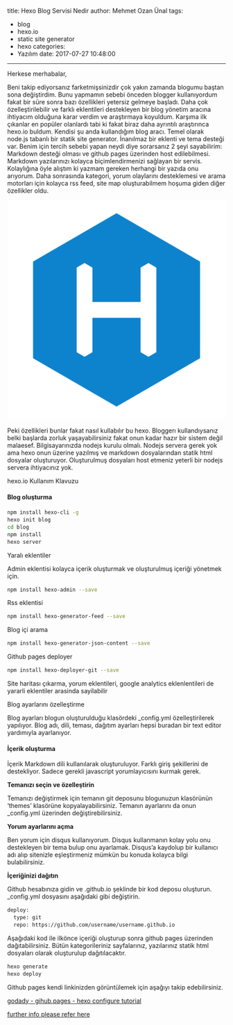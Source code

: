 title: Hexo Blog Servisi Nedir
author: Mehmet Ozan Ünal
tags:
  - blog
  - hexo.io
  - static site generator
  - hexo
categories:
  - Yazılım
date: 2017-07-27 10:48:00
---
Herkese merhabalar,

Beni takip ediyorsanız farketmişsinizdir çok yakın zamanda blogumu baştan sona değiştirdim. Bunu yapmamın sebebi önceden blogger kullanıyordum fakat bir süre sonra bazı özellikleri yetersiz gelmeye başladı. Daha çok özelleştirilebilir ve farklı eklentileri destekleyen bir blog yönetim aracına ihtiyacım olduğuna karar verdim ve araştırmaya koyuldum. Karşıma ilk çıkanlar en popüler olanlardı tabi ki fakat biraz daha ayrıntılı araştırınca hexo.io buldum. Kendisi şu anda kullandığım blog aracı. Temel olarak node.js tabanlı bir statik site generator. İnanılmaz bir eklenti ve tema desteği var. Benim için tercih sebebi yapan neydi diye sorarsanız 2 şeyi sayabilirim: Markdown desteği olması ve github pages üzerinden host edilebilmesi. Markdown yazılarınızı kolayca biçimlendirmenizi sağlayan bir servis. Kolaylığına öyle alıştım ki yazmam gereken herhangi bir yazıda onu arıyorum. Daha sonrasında kategori, yorum olaylarını desteklemesi ve arama motorları için kolayca rss feed, site map oluşturabilmem hoşuma giden diğer özellikler oldu.

![](/images/hexo.png)

Peki özellikleri bunlar fakat nasıl kullabılır bu hexo. Bloggerı kullandıysanız belki başlarda zorluk yaşayabilirsiniz fakat onun kadar hazır bir sistem değil malaesef. Bilgisayarınızda nodejs kurulu olmalı. Nodejs servera gerek yok ama hexo onun üzerine yazılmış ve markdown dosyalarından statik html dosyalar oluşturuyor. Oluşturulmuş dosyaları host etmeniz yeterli bir nodejs servera ihtiyacınız yok.

hexo.io Kullanım Klavuzu

#### Blog oluşturma

```sh
npm install hexo-cli -g
hexo init blog
cd blog
npm install
hexo server
```
Yaralı eklentiler

Admin eklentisi kolayca içerik oluşturmak ve oluşturulmuş içeriği yönetmek için.
```sh
npm install hexo-admin --save
```

Rss eklentisi
```sh
npm install hexo-generator-feed --save
```

Blog içi arama
```sh
npm install hexo-generator-json-content --save
```

Github pages deployer
```sh
npm install hexo-deployer-git --save
```

Site haritası çıkarma, yorum eklentileri, google analytics eklenlentileri de yararli eklentiler arasinda sayilabilir

Blog ayarlarını özelleştirme

Blog ayarları blogun oluşturulduğu klasördeki _config.yml özelleştirilerek yapılıyor. Blog adı, dili, teması, dağıtım ayarları hepsi buradan bir text editor yardımıyla ayarlanıyor.

#### İçerik oluşturma

İçerik Markdown dili kullanılarak oluşturuluyor. Farklı giriş şekillerini de destekliyor. Sadece gerekli javascript yorumlayıcısını kurmak gerek.

**Temanızı seçin ve özelleştirin**

Temanızı değiştirmek için temanın git deposunu blogunuzun klasörünün ‘themes’ klasörüne kopyalayabilirsiniz. Temanın ayarlarını da onun _config.yml üzerinden değiştirebilirsiniz.

**Yorum ayarlarını açma**

Ben yorum için disqus kullanıyorum. Disqus kullanmanın kolay yolu onu destekleyen bir tema bulup onu ayarlamak. Disqus’a kaydolup bir kullanıcı adı alıp sitenizle eşleştirmeniz mümkün bu konuda kolayca bilgi bulabilirsiniz.

**İçeriğinizi dağıtın**

Github hesabınıza gidin ve <username>.github.io şeklinde bir kod deposu oluşturun. _config.yml dosyasını aşağıdaki gibi değiştirin.

```sh
deploy:
  type: git
  repo: https://github.com/username/username.github.io
```
Aşağıdaki kod ile ilkönce içeriği oluşturup sonra github pages üzerinden dağıtabilirsiniz. Bütün kategorileriniz sayfalarınız, yazılarınız statik html dosyaları olarak oluşturulup dağıtılacaktır.

```sh
hexo generate
hexo deploy
```

Github pages kendi linkinizden görüntülemek için aşağıyı takip edebilirsiniz.

[godady - gihub.pages - hexo configure tutorial](https://medium.com/@kswanie21/how-to-set-up-godaddy-domain-with-github-pages-a9300366c7b)

[further info please refer here](https://help.github.com/articles/using-a-custom-domain-with-github-pages/)